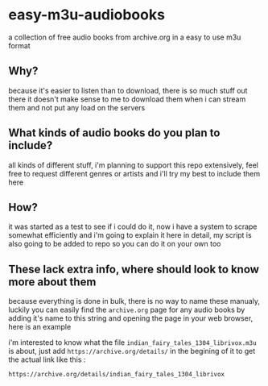# easy-m3u-audiobooks
a collection of free audio books from archive.org in a easy to use m3u format

## Why?
because it's easier to listen than to download, there is so much stuff out there it doesn't make sense to me to download them when i can stream them and not put any load on the servers

## What kinds of audio books do you plan to include?
all kinds of different stuff, i'm planning to support this repo extensively, feel free to request different genres or artists and i'll try my best to include them here

## How?
it was started as a test to see if i could do it, now i have a system to scrape somewhat efficiently and i'm going to explain it here in detail, my script is also going to be added to repo so you can do it on your own too

## These lack extra info, where should look to know more about them
because everything is done in bulk, there is no way to name these manualy, luckily you can easily find the `archive.org` page for any audio books by adding it's name to this string and opening the page in your web browser, here is an example

i'm interested to know what the file `indian_fairy_tales_1304_librivox.m3u` is about, just add `https://archive.org/details/` in the begining of it to get the actual link like this :
```
https://archive.org/details/indian_fairy_tales_1304_librivox
```
